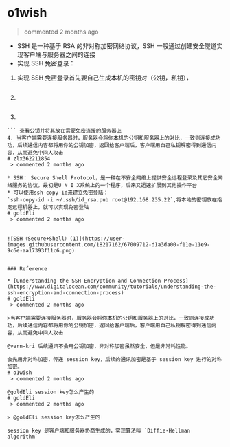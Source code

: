 
# o1wish 
 > commented 2 months ago 

- SSH 是一种基于 RSA 的非对称加密网络协议，SSH 一般通过创建安全隧道实现客户端与服务器之间的连接
- 实现 SSH 免密登录：
1. 实现 SSH 免密登录首先要自己生成本机的密钥对（公钥，私钥），
```ssh-keygen -t rsa
```
2. 
```cd ~/.ssh
```
3. 
```cat id_rsa.pub
``` 查看公钥并将其放在需要免密连接的服务器上
4. 当客户端需要连接服务器时，服务器会将你本机的公钥和服务器上的对比，一致则连接成功功，后续通信内容都将用你的公钥加密，返回给客户端后，客户端用自己私钥解密得到通信内容，从而避免中间人攻击
# zlx362211854 
 > commented 2 months ago 

* SSH： Secure Shell Protocol，是一种在不安全网络上提供安全远程登录及其它安全网络服务的协议。最初是U N I X系统上的一个程序，后来又迅速扩展到其他操作平台
* 可以使用ssh-copy-id来建立免密登陆：
`ssh-copy-id -i ~/.ssh/id_rsa.pub root@192.168.235.22`,将本地的密钥放在指定远程机器上，就可以实现免密登陆
# goldEli 
 > commented 2 months ago 


![SSH（Secure+Shell）(1)](https://user-images.githubusercontent.com/18217162/67009712-d1a3da00-f11e-11e9-9c6e-aa17393f11c6.png)


### Reference

* [Understanding the SSH Encryption and Connection Process](https://www.digitalocean.com/community/tutorials/understanding-the-ssh-encryption-and-connection-process)
# goldEli 
 > commented 2 months ago 

>当客户端需要连接服务器时，服务器会将你本机的公钥和服务器上的对比，一致则连接成功功，后续通信内容都将用你的公钥加密，返回给客户端后，客户端用自己私钥解密得到通信内容，从而避免中间人攻击

@vern-kri 后续通讯不会用公钥加密，非对称加密虽然安全，但是非常耗性能。

会先用非对称加密，传递 session key，后续的通讯加密是基于 session key 进行的对称加密。
# o1wish 
 > commented 2 months ago 

@goldEli session key怎么产生的
# goldEli 
 > commented 2 months ago 

> @goldEli session key怎么产生的

session key 是客户端和服务器协商生成的，实现算法叫 `Diffie-Hellman algorithm`
